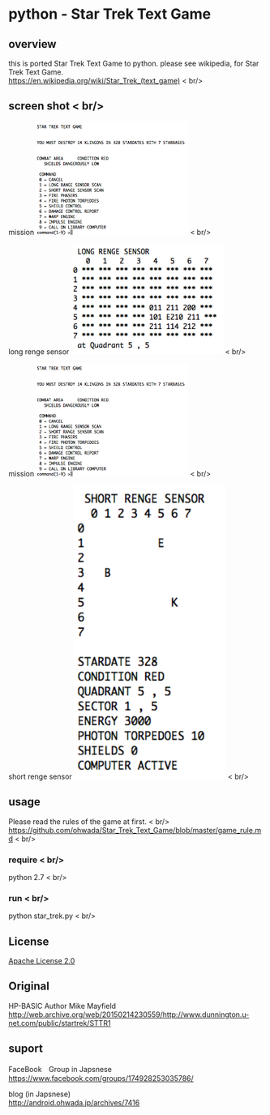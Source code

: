 # python - Star Trek Text Game

## overview
this is ported Star Trek Text Game to python.
please see wikipedia, for Star Trek Text Game. <br/>
https://en.wikipedia.org/wiki/Star_Trek_(text_game) < br/>

## screen shot < br/>

mission
<img src="https://github.com/ohwada/Star_Trek_Text_Game/blob/master/python/docs/screenshot_python_mission.png" width="300" />  < br/>

long renge sensor
<img src="https://github.com/ohwada/Star_Trek_Text_Game/blob/master/python/docs/screenshot_python_long_sensor.png" width="300" />  < br/>

mission
<img src="https://github.com/ohwada/Star_Trek_Text_Game/blob/master/python/docs/screenshot_python_mission.png" width="300" />  < br/>

short renge sensor
<img src="https://github.com/ohwada/Star_Trek_Text_Game/blob/master/python/docs/screenshot_python_short_sensor.png" width="300" />  < br/>

## usage

Please read the rules of the game at first.  < br/>
https://github.com/ohwada/Star_Trek_Text_Game/blob/master/game_rule.md < br/>

### require < br/>
python 2.7 < br/>

### run < br/>
python star_trek.py < br/>

## License 
[Apache License 2.0](https://www.apache.org/licenses/LICENSE-2.0)

## Original
HP-BASIC Author Mike Mayfield
http://web.archive.org/web/20150214230559/http://www.dunnington.u-net.com/public/startrek/STTR1

## suport <br/>
FaceBook　Group in Japsnese <br/>
https://www.facebook.com/groups/174928253035786/

blog (in Japsnese) <br/>
http://android.ohwada.jp/archives/7416 <br/>
